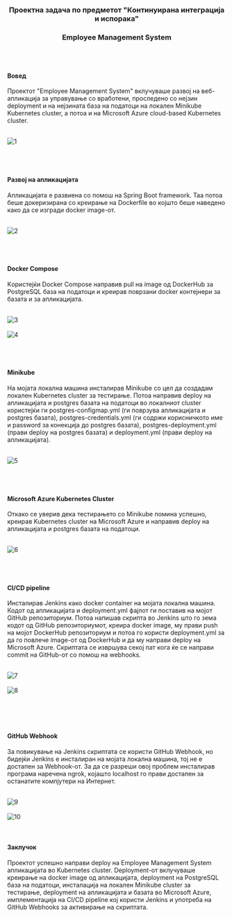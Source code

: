 <br><h3 align="center"><b>Проектна задача по предметот "Континуирана интеграција и испорака"<br></h3>
<h3 align="center">Employee Management System<br></h3>
<br><br>
<h4>Вовед<br></b></h4>
Проектот "Employee Management System" вклучуваше развој на веб-апликација за управување со вработени, проследено со нејзин deployment и на нејзината база на податоци на локален Minikube Kubernetes cluster, а потоа и на Microsoft Azure cloud-based Kubernetes cluster.<br><br>

![1](https://github.com/Metodij-Buzharovski/KIII/assets/81751906/d3c0eb47-5c6b-4ac7-81ec-cac33468fb22)
<br><br><br><br>
<h4><b>Развој на апликацијата</b><br></h4>
Апликацијата е развиена со помош на Spring Boot framework. Таа потоа беше докеризирана со креирање на Dockerfile во којшто беше наведено како да се изгради docker image-от.<br><br>

![2](https://github.com/Metodij-Buzharovski/KIII/assets/81751906/33b301df-0fea-4847-a17a-46b3b26d67b3)<br><br><br><br>

<h4>Docker Compose</h4>
Kористејќи Docker Compose направив pull на image од DockerHub за PostgreSQL база на податоци и креирав поврзани docker контејнери за базата и за апликацијата.<br><br>

![3](https://github.com/Metodij-Buzharovski/KIII/assets/81751906/618882cd-473a-479b-86b4-9f85bd04abcf)<br><br>
![4](https://github.com/Metodij-Buzharovski/KIII/assets/81751906/576d4c5d-6940-4bcc-a42c-5de496dfb057)
<br><br><br><br>
<h4>Minikube</h4>
На мојата локална машина инсталирав Minikube со цел да создадам локален Kubernetes cluster за тестирање. Потоа направив deploy на апликацијата и postgres базата на податоци во локалниот cluster користејќи ги postgres-configmap.yml (ги поврзува апликацијата и postgres базата), postgres-credentials.yml (ги содржи корисничкото име и password за конекција до postgres базата), postgres-deployment.yml (прави deploy на postgres базата) и deployment.yml (прави deploy на апликацијата).<br><br>

![5](https://github.com/Metodij-Buzharovski/KIII/assets/81751906/68281b50-8835-4314-9954-70e34b6137b4)
<br><br><br><br>
<h4>Microsoft Azure Kubernetes Cluster</h4>
Откако се уверив дека тестирањето со Minikube помина успешно, креирав Kubernetes cluster на Microsoft Azure и направив deploy на апликацијата и postgres базата на податоци.<br><br>

![6](https://github.com/Metodij-Buzharovski/KIII/assets/81751906/1318223d-2b0d-4b92-bdec-3604c2dbbd8a)
<br><br><br><br>
<h4>CI/CD pipeline</h4>
Инсталирав Jenkins како docker container на мојата локална машина. Кодот од апликацијата и deployment.yml фајлот ги поставив на мојот GitHub репозиториум. Потоа напишав скрипта во Jenkins што го зема кодот од GitHub репозиториумот, креира docker image, му прави push на мојот DockerHub репозиториум и потоа го користи deployment.yml за да го повлече image-от од DockerHub и да му направи deploy на Microsoft Azure. Скриптата се извршува
секој пат кога ќе се направи commit на GitHub-от со помош на webhooks.<br><br>

![7](https://github.com/Metodij-Buzharovski/KIII/assets/81751906/e80ce246-ba17-4a46-bba6-e0b87216e0bc)<br><br>
![8](https://github.com/Metodij-Buzharovski/KIII/assets/81751906/c280a4d6-8ace-4592-b144-28e9cf63255c)<br>
<br><br><br><br>
<h4>GitHub Webhook</h4>
За повикување на Jenkins скриптата се користи GitHub Webhook, но бидејќи Jenkins е инсталиран на мојата локална машина, тој не е достапен за Webhook-от. За да се разреши овој проблем инсталирав програма наречена ngrok, којашто localhost го прави достапен за останатите компјутери на Интернет.<br><br>

![9](https://github.com/Metodij-Buzharovski/KIII/assets/81751906/beadf0fa-fbf6-4539-a098-a392d3c70c0a)<br><br>
![10](https://github.com/Metodij-Buzharovski/KIII/assets/81751906/504a4d28-e230-4650-9503-d250401b0e70)<br>
<br><br>
<h4>Заклучок</h4>
Проектот успешно направи deploy на Employee Management System апликацијата во Kubernetes cluster. Deployment-от вклучуваше креирање на docker image од апликацијата, deployment на PostgreSQL база на податоци, инсталација на локален Minikube cluster за тестирање, deployment на апликацијата и базата во Microsoft Azure, имплементација на CI/CD pipeline кој користи Jenkins и употреба на GitHub Webhooks за активирање на скриптата.





